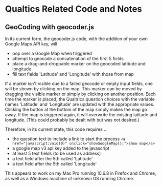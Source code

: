 # Qualtics Related Code and Notes


## GeoCoding with geocoder.js

In its current form, the geocoder.js code, with the 
addition of your own Google Maps API key, will 

* pop over a Google Map when triggered
* attempt to geocode a concatenation of the first 5 fields
* place a drag-and-droppable marker on the geocoded latitude and longitude
* fill text fields 'Latitude' and 'Longitude' with those from map

If a marker isn't visible due to a failed geocode or empty
input fields, one will be shown by clicking on the map.
This marker can be moved by dragging the visible marker
or simply by clicking on another position.
Each time the marker is placed, the Qualtrics question
choices with the variable names 'Latitude' and 'Longitude'
are updated with the appropriate values.
Clicking the button at the bottom of the map simply
makes the map go away.  If the map is triggered again,
it will overwrite the existing latitude and longitude.
(This could probably be dealt with but was not desired.)

Therefore, in its current state, this code requires ...

* the question text to include a link to start the process `<a href="javascript:void(0)" onclick="showGoogleMap();">show map</a>`
* a google map v3 api key added to the javascript
* at least 5 text fields (to be used as address)
* a text field after the 5th called 'Latitude'
* a text field after the 5th called 'Longitude'

This appears to work on my Mac Pro running 10.6.8 in Firefox and Chrome,
as well as a Windows machine of unknown OS running Chrome.


